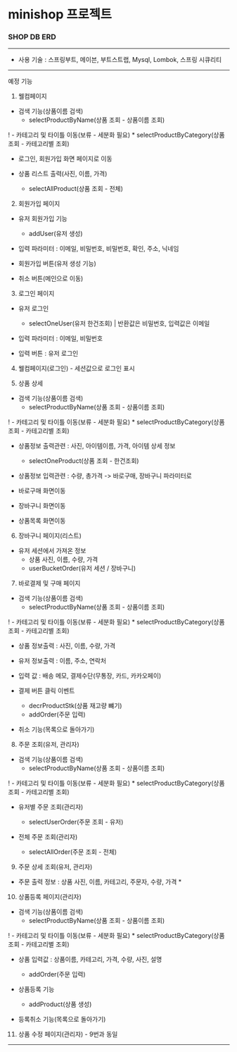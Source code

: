 # minishop 프로젝트

### SHOP DB ERD

------------------------------------------

* 사용 기술 : 스프링부트, 메이븐, 부트스트랩, Mysql, Lombok, 스프링 시큐리티

------------------------------------------

예정 기능 

1. 웰컴페이지
 - 검색 기능(상품이름 검색)
     * selectProductByName(상품 조회 - 상품이름 조회)

!  - 카테고리 및 타이틀 이동(보류 - 세분화 필요)
     * selectProductByCategory(상품 조회 - 카테고리별 조회)

 - 로그인, 회원가입 화면 페이지로 이동

 - 상품 리스트 출력(사진, 이름, 가격)
     * selectAllProduct(상품 조회 - 전체)

2. 회원가입 페이지
 - 유저 회원가입 기능
     * addUser(유저 생성)

 - 입력 파라미터 : 이메일, 비밀번호, 비밀번호, 확인, 주소, 닉네임

 - 회원가입 버튼(유저 생성 기능)
 - 취소 버튼(메인으로 이동)

3. 로그인 페이지
 - 유저 로그인
     * selectOneUser(유저 한건조회) | 반환값은 비밀번호, 입력값은 이메일

 - 입력 파라미터 : 이메일, 비밀번호

 - 입력 버튼 : 유저 로그인


4. 웰컴페이지(로그인) - 세션값으로 로그인 표시

5. 상품 상세
 - 검색 기능(상품이름 검색)
     * selectProductByName(상품 조회 - 상품이름 조회)

!  - 카테고리 및 타이틀 이동(보류 - 세분화 필요)
     * selectProductByCategory(상품 조회 - 카테고리별 조회)

 - 상품정보 출력관련 : 사진, 아이템이름, 가격, 아이템 상세 정보
     * selectOneProduct(상품 조회 - 한건조회)

 - 상품정보 입력관련 : 수량, 총가격
     -> 바로구매, 장바구니 파라미터로

 - 바로구매 화면이동
 - 장바구니 화면이동
 - 상품목록 화면이동

6. 장바구니 페이지(리스트)
 - 유저 세션에서 가져온 정보
   * 상품 사진, 이름, 수량, 가격
   * userBucketOrder(유저 세션 / 장바구니)

7. 바로결제 및 구매 페이지
 - 검색 기능(상품이름 검색)
     * selectProductByName(상품 조회 - 상품이름 조회)

!  - 카테고리 및 타이틀 이동(보류 - 세분화 필요)
     * selectProductByCategory(상품 조회 - 카테고리별 조회)

 - 상품 정보출력 : 사진, 이름, 수량, 가격
 - 유저 정보출력 : 이름, 주소, 연락처
 - 입력 값 : 배송 메모, 결제수단(무통장, 카드, 카카오페이)

 - 결제 버튼 클릭 이벤트
     * decrProductStk(상품 재고량 뺴기)
     * addOrder(주문 입력)

 - 취소 기능(목록으로 돌아가기)

8. 주문 조회(유저, 관리자)
- 검색 기능(상품이름 검색)
     * selectProductByName(상품 조회 - 상품이름 조회)

!  - 카테고리 및 타이틀 이동(보류 - 세분화 필요)
     * selectProductByCategory(상품 조회 - 카테고리별 조회)

 - 유저별 주문 조회(관리자)
     * selectUserOrder(주문 조회 - 유저)

 - 전체 주문 조회(관리자)
     * selectAllOrder(주문 조회 - 전체)

9. 주문 상세 조회(유저, 관리자)
 - 주문 출력 정보 : 상품 사진, 이름, 카테고리, 주문자, 수량, 가격
   *

10. 상품등록 페이지(관리자)
 - 검색 기능(상품이름 검색)
     * selectProductByName(상품 조회 - 상품이름 조회)

!  - 카테고리 및 타이틀 이동(보류 - 세분화 필요)
     * selectProductByCategory(상품 조회 - 카테고리별 조회)

 - 상품 입력값 : 상품이름, 카테고리, 가격, 수량, 사진, 설명
   * addOrder(주문 입력)

 - 상품등록 기능
   * addProduct(상품 생성)

 - 등록취소 기능(목록으로 돌아가기)

11. 상품 수정 페이지(관리자) - 9번과 동일
--------------------------------------
